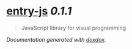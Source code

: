 # [entry-js](http://play-entry.com) *0.1.1*

> JavaScript library for visual programming


*Documentation generated with [doxdox](https://github.com/neogeek/doxdox).*
